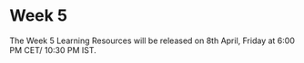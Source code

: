 # Week 5

The Week 5 Learning Resources will be released on 8th April, Friday at 6:00 PM CET/ 10:30 PM IST.
